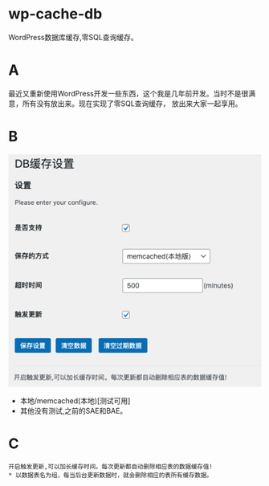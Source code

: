 # wp-cache-db
WordPress数据库缓存,零SQL查询缓存。

# A

最近又重新使用WordPress开发一些东西，这个我是几年前开发。当时不是很满意，所有没有放出来。现在实现了零SQL查询缓存，
放出来大家一起享用。

# B

[![截图](/Screenshot/Screenshot.png)](/Screenshot/Screenshot.png)

* 本地/memcached(本地)[测试可用]
* 其他没有测试,之前的SAE和BAE。

# C

```
开启触发更新,可以加长缓存时间。每次更新都自动删除相应表的数据缓存值!
* 以数据表名为组，每当后台更新数据时，就会删除相应的表所有缓存数据。
```


